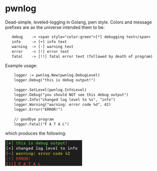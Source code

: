 # pwnlog

Dead-simple, leveled-logging in Golang, pwn style. Colors and message prefixes are as the universe intended them to be:

```
   debug    -> <span style="color:green">[*] debugging text</span>
   info     -> [+] info text
   warning  -> [-] warning text
   error    -> [!] error text
   fatal    -> [!!] fatal error text (followed by death of program)
```

Example usage:
```golang
    logger := pwnlog.New(pwnlog.DebugLevel)
    logger.Debug("this is debug output!")

    logger.SetLevel(pwnlog.InfoLevel)
    logger.Debug("you should NOT see this debug output")
    logger.Info("changed log level to %s", "info")
    logger.Warning("warning: error code %d", 42)
    logger.Error("ERROR!")

    // goodbye program
    logger.Fatal("F A T A L")
```

which produces the following:

![pwnlog screenshot](screenshot.png)


